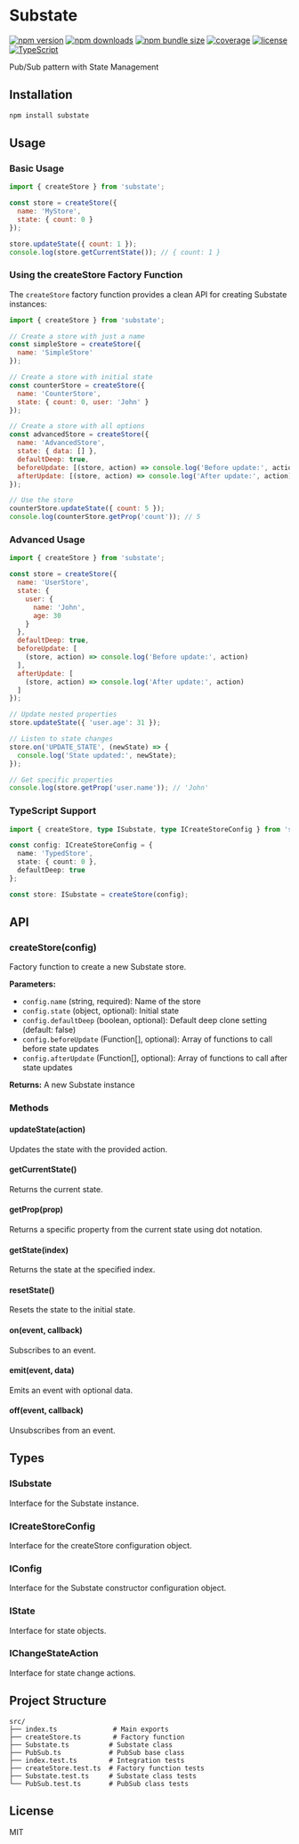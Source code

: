 # Substate

[![npm version](https://badge.fury.io/js/substate.svg)](https://badge.fury.io/js/substate)
[![npm downloads](https://img.shields.io/npm/dm/substate.svg)](https://www.npmjs.com/package/substate)
[![npm bundle size](https://img.shields.io/bundlephobia/minzip/substate)](https://bundlephobia.com/package/substate)
[![coverage](https://img.shields.io/badge/coverage-100%25-brightgreen)](https://github.com/TomSaporito/substate)
[![license](https://img.shields.io/npm/l/substate.svg)](https://github.com/TomSaporito/substate/blob/main/LICENSE)
[![TypeScript](https://img.shields.io/badge/%3C%2F%3E-TypeScript-%230074c1.svg)](http://www.typescriptlang.org/)

Pub/Sub pattern with State Management

## Installation

```bash
npm install substate
```

## Usage

### Basic Usage

```javascript
import { createStore } from 'substate';

const store = createStore({
  name: 'MyStore',
  state: { count: 0 }
});

store.updateState({ count: 1 });
console.log(store.getCurrentState()); // { count: 1 }
```

### Using the createStore Factory Function

The `createStore` factory function provides a clean API for creating Substate instances:

```javascript
import { createStore } from 'substate';

// Create a store with just a name
const simpleStore = createStore({
  name: 'SimpleStore'
});

// Create a store with initial state
const counterStore = createStore({
  name: 'CounterStore',
  state: { count: 0, user: 'John' }
});

// Create a store with all options
const advancedStore = createStore({
  name: 'AdvancedStore',
  state: { data: [] },
  defaultDeep: true,
  beforeUpdate: [(store, action) => console.log('Before update:', action)],
  afterUpdate: [(store, action) => console.log('After update:', action)]
});

// Use the store
counterStore.updateState({ count: 5 });
console.log(counterStore.getProp('count')); // 5
```

### Advanced Usage

```javascript
import { createStore } from 'substate';

const store = createStore({
  name: 'UserStore',
  state: {
    user: {
      name: 'John',
      age: 30
    }
  },
  defaultDeep: true,
  beforeUpdate: [
    (store, action) => console.log('Before update:', action)
  ],
  afterUpdate: [
    (store, action) => console.log('After update:', action)
  ]
});

// Update nested properties
store.updateState({ 'user.age': 31 });

// Listen to state changes
store.on('UPDATE_STATE', (newState) => {
  console.log('State updated:', newState);
});

// Get specific properties
console.log(store.getProp('user.name')); // 'John'
```

### TypeScript Support

```typescript
import { createStore, type ISubstate, type ICreateStoreConfig } from 'substate';

const config: ICreateStoreConfig = {
  name: 'TypedStore',
  state: { count: 0 },
  defaultDeep: true
};

const store: ISubstate = createStore(config);
```

## API

### createStore(config)

Factory function to create a new Substate store.

**Parameters:**
- `config.name` (string, required): Name of the store
- `config.state` (object, optional): Initial state
- `config.defaultDeep` (boolean, optional): Default deep clone setting (default: false)
- `config.beforeUpdate` (Function[], optional): Array of functions to call before state updates
- `config.afterUpdate` (Function[], optional): Array of functions to call after state updates

**Returns:** A new Substate instance

### Methods

#### updateState(action)
Updates the state with the provided action.

#### getCurrentState()
Returns the current state.

#### getProp(prop)
Returns a specific property from the current state using dot notation.

#### getState(index)
Returns the state at the specified index.

#### resetState()
Resets the state to the initial state.

#### on(event, callback)
Subscribes to an event.

#### emit(event, data)
Emits an event with optional data.

#### off(event, callback)
Unsubscribes from an event.

## Types

### ISubstate
Interface for the Substate instance.

### ICreateStoreConfig
Interface for the createStore configuration object.

### IConfig
Interface for the Substate constructor configuration object.

### IState
Interface for state objects.

### IChangeStateAction
Interface for state change actions.

## Project Structure

```
src/
├── index.ts              # Main exports
├── createStore.ts        # Factory function
├── Substate.ts          # Substate class
├── PubSub.ts            # PubSub base class
├── index.test.ts        # Integration tests
├── createStore.test.ts  # Factory function tests
├── Substate.test.ts     # Substate class tests
└── PubSub.test.ts       # PubSub class tests
```

## License

MIT
